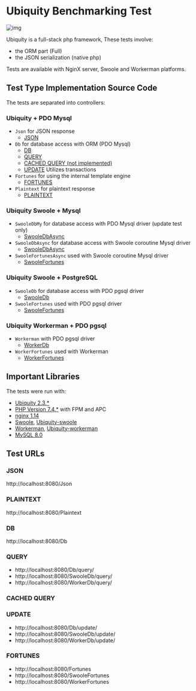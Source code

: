 # Ubiquity Benchmarking Test
![img](https://github.com/phpMv/ubiquity/blob/master/Banner/banner.png?raw=true)

Ubiquity is a full-stack php framework, These tests involve:
- the ORM part (Full)
- the JSON serialization (native php)

Tests are available with NginX server, Swoole and Workerman platforms.

## Test Type Implementation Source Code
The tests are separated into controllers:
### Ubiquity + PDO Mysql
- `Json` for JSON response
  * [JSON](app/controllers/Json.php)
- `Db` for database access with ORM (PDO Mysql)
  * [DB](app/controllers/Db.php)
  * [QUERY](app/controllers/Db.php)
  * [CACHED QUERY (not implemented)]()
  * [UPDATE](app/controllers/Db.php) Utilizes transactions
- `Fortunes` for using the internal template engine
  * [FORTUNES](app/controllers/Fortunes.php)
- `Plaintext` for plaintext response
  * [PLAINTEXT](app/controllers/Plaintext.php)
### Ubiquity Swoole + Mysql
- `SwooleDbMy` for database access with PDO Mysql driver (update test only)
  * [SwooleDbAsync](app/controllers/SwooleDbAsync.php)
- `SwooleDbAsync` for database access with Swoole coroutine Mysql driver
  * [SwooleDbAsync](app/controllers/SwooleDbAsync.php)
- `SwooleFortunesAsync` used with Swoole coroutine Mysql driver
  * [SwooleFortunes](app/controllers/SwooleFortunes.php)
### Ubiquity Swoole + PostgreSQL
- `SwooleDb` for database access with PDO pgsql driver
  * [SwooleDb](app/controllers/SwooleDb.php)
- `SwooleFortunes` used with PDO pgsql driver
  * [SwooleFortunes](app/controllers/SwooleFortunes.php)
### Ubiquity Workerman + PDO pgsql
- `Workerman` with PDO pgsql driver
  * [WorkerDb](app/controllers/WorkerDb.php)
- `WorkerFortunes` used with Workerman
  * [WorkerFortunes](app/controllers/WorkerFortunes.php)

## Important Libraries
The tests were run with:
* [Ubiquity 2.3.*](https://ubiquity.kobject.net/)
* [PHP Version 7.4.*](http://www.php.net/) with FPM and APC
* [nginx 1.14](http://nginx.org/)
* [Swoole](https://www.swoole.com/), [Ubiquity-swoole](https://github.com/phpMv/ubiquity-swoole)
* [Workerman](https://github.com/walkor/Workerman), [Ubiquity-workerman](https://github.com/phpMv/ubiquity-workerman)
* [MySQL 8.0](https://dev.mysql.com/)


## Test URLs
### JSON

http://localhost:8080/Json

### PLAINTEXT

http://localhost:8080/Plaintext

### DB

http://localhost:8080/Db

### QUERY

- http://localhost:8080/Db/query/
- http://localhost:8080/SwooleDb/query/
- http://localhost:8080/WorkerDb/query/

### CACHED QUERY



### UPDATE

- http://localhost:8080/Db/update/
- http://localhost:8080/SwooleDb/update/
- http://localhost:8080/WorkerDb/update/

### FORTUNES

- http://localhost:8080/Fortunes
- http://localhost:8080/SwooleFortunes
- http://localhost:8080/WorkerFortunes
